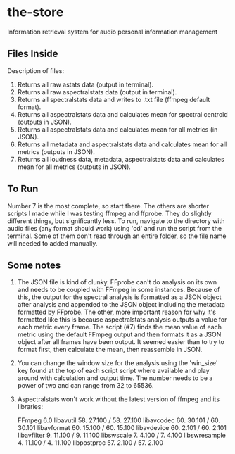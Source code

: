 # the-store
Information retrieval system for audio personal information management

## Files Inside
Description of files:
1. Returns all raw astats data (output in terminal).
2. Returns all raw aspectralstats data (output in terminal).
3. Returns all spectralstats data and writes to .txt file (ffmpeg default format).
4. Returns all aspectralstats data and calculates mean for spectral centroid (outputs in JSON).
5. Returns all aspectralstats data and calculates mean for all metrics (in JSON).
6. Returns all metadata and aspectralstats data and calculates mean for all metrics (outputs in JSON).
7. Returns all loudness data, metadata, aspectralstats data and calculates mean for all metrics (outputs in JSON).

## To Run
Number 7 is the most complete, so start there. The others are shorter scripts I made while I was testing ffmpeg and ffprobe. They do slightly different things, but significantly less. To run, navigate to the directory with audio files (any format should work) using 'cd' and run the script from the terminal. Some of them don't read through an entire folder, so the file name will needed to added manually.

## Some notes
1. The JSON file is kind of clunky. FFprobe can't do analysis on its own and needs to be coupled with FFmpeg in some instances. Because of this, the output for the spectral analysis is formatted as a JSON object after analysis and appended to the JSON object including the metadata formatted by FFprobe. The other, more important reason for why it's formatted like this is because aspectralstats analysis outputs a value for each metric every frame. The script (#7) finds the mean value of each metric using the default FFmpeg output and then formats it as a JSON object after all frames have been output. It seemed easier than to try to format first, then calculate the mean, then reassemble in JSON.
2. You can change the window size for the analysis using the 'win_size' key found at the top of each script script where available and play around with calculation and output time. The number needs to be a power of two and can range from 32 to 65536.
3. Aspectralstats won't work without the latest version of ffmpeg and its libraries:

    FFmpeg 6.0
    libavutil      58. 27.100 / 58. 27.100
    libavcodec     60. 30.101 / 60. 30.101
    libavformat    60. 15.100 / 60. 15.100
    libavdevice    60.  2.101 / 60.  2.101
    libavfilter     9. 11.100 /  9. 11.100
    libswscale      7.  4.100 /  7.  4.100
    libswresample   4. 11.100 /  4. 11.100
    libpostproc    57.  2.100 / 57.  2.100
